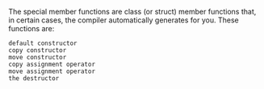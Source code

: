 The special member functions are class (or struct) member functions that, in certain cases, the compiler automatically generates for you. These functions are:
```
default constructor
copy constructor
move constructor
copy assignment operator
move assignment operator
the destructor
```
